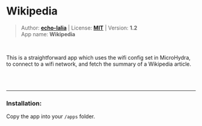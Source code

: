 <!---
This file is generated from the "details.yml" file. (Any changes here will be overwritten)
--->
# Wikipedia
> Author: **[echo-lalia](https://github.com/echo-lalia)** | License: **[MIT](https://github.com/echo-lalia/MicroHydra-Apps/blob/main/LICENSE)** | Version: **1.2**  
> App name: **Wikipedia**
<br/>

This is a straightforward app which uses the wifi config set in MicroHydra, to connect to a wifi network, and fetch the summary of a Wikipedia article.


<br/><br/>

-----
### Installation:
Copy the app into your `/apps` folder.


